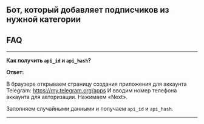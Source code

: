 ## Бот, который добавляет подписчиков из нужной категории

## FAQ

---

**Как получить `api_id` и `api_hash`?**

**Ответ:**

В браузере открываем страницу создания приложения для аккаунта Telegram: https://my.telegram.org/apps И вводим номер телефона аккаунта для авторизации. Нажимаем «Next».

Заполняем случайными данными и получаем `api_id` и `api_hash`.

---